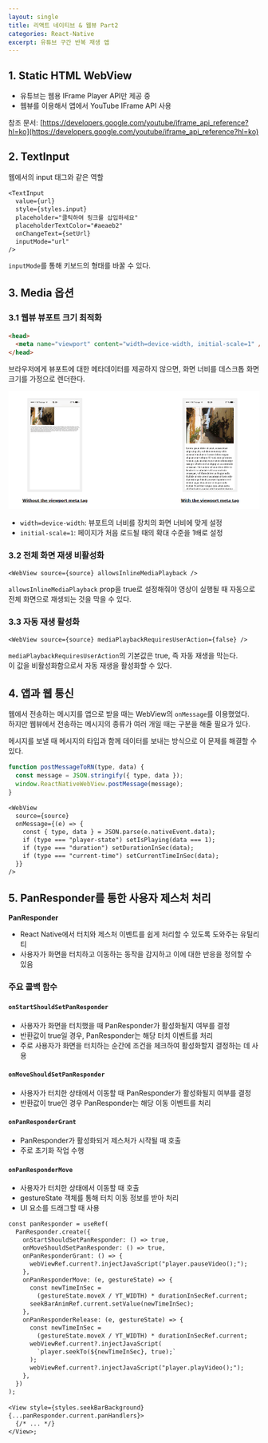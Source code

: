 ```yaml
---
layout: single
title: 리액트 네이티브 & 웹뷰 Part2
categories: React-Native
excerpt: 유튜브 구간 반복 재생 앱
---
```


## 1. Static HTML WebView

- 유튜브는 웹용 IFrame Player API만 제공 중
- 웹뷰를 이용해서 앱에서 YouTube IFrame API 사용

참조 문서: [https://developers.google.com/youtube/iframe_api_reference?hl=ko](https://developers.google.com/youtube/iframe_api_reference?hl=ko)

## 2. TextInput

웹에서의 input 태그와 같은 역할

```tsx
<TextInput
  value={url}
  style={styles.input}
  placeholder="클릭하여 링크를 삽입하세요"
  placeholderTextColor="#aeaeb2"
  onChangeText={setUrl}
  inputMode="url"
/>
```

`inputMode`를 통해 키보드의 형태를 바꿀 수 있다.

## 3. Media 옵션

### 3.1 웹뷰 뷰포트 크기 최적화

```html
<head>
  <meta name="viewport" content="width=device-width, initial-scale=1" />
</head>
```

브라우저에게 뷰포트에 대한 메타데이터를 제공하지 않으면, 화면 너비를 데스크톱 화면 크기를 가정으로 렌더한다.

![](/images/2024-12-21-react-native-webview-part2/image01.png)

- `width=device-width`: 뷰포트의 너비를 장치의 화면 너비에 맞게 설정
- `initial-scale=1`: 페이지가 처음 로드될 때의 확대 수준을 1배로 설정

### 3.2 전체 화면 재생 비활성화

```tsx
<WebView source={source} allowsInlineMediaPlayback />
```

`allowsInlineMediaPlayback` prop을 true로 설정해줘야 영상이 실행될 때 자동으로 전체 화면으로 재생되는 것을 막을 수 있다.

### 3.3 자동 재생 활성화

```tsx
<WebView source={source} mediaPlaybackRequiresUserAction={false} />
```

`mediaPlaybackRequiresUserAction`의 기본값은 true, 즉 자동 재생을 막는다.  
이 값을 비활성화함으로서 자동 재생을 활성화할 수 있다.

## 4. 앱과 웹 통신

웹에서 전송하는 메시지를 앱으로 받을 때는 WebView의 `onMessage`를 이용했었다.  
하지만 웹뷰에서 전송하는 메시지의 종류가 여러 개일 때는 구분을 해줄 필요가 있다.

메시지를 보낼 때 메시지의 타입과 함께 데이터를 보내는 방식으로 이 문제를 해결할 수 있다.

```js
function postMessageToRN(type, data) {
  const message = JSON.stringify({ type, data });
  window.ReactNativeWebView.postMessage(message);
}
```

```tsx
<WebView
  source={source}
  onMessage={(e) => {
    const { type, data } = JSON.parse(e.nativeEvent.data);
    if (type === "player-state") setIsPlaying(data === 1);
    if (type === "duration") setDurationInSec(data);
    if (type === "current-time") setCurrentTimeInSec(data);
  }}
/>
```

## 5. PanResponder를 통한 사용자 제스처 처리

**PanResponder**

- React Native에서 터치와 제스처 이벤트를 쉽게 처리할 수 있도록 도와주는 유틸리티
- 사용자가 화면을 터치하고 이동하는 동작을 감지하고 이에 대한 반응을 정의할 수 있음

### 주요 콜백 함수

#### `onStartShouldSetPanResponder`

- 사용자가 화면을 터치했을 때 PanResponder가 활성화될지 여부를 결정
- 반환값이 true일 경우, PanResponder는 해당 터치 이벤트를 처리
- 주로 사용자가 화면을 터치하는 순간에 조건을 체크하여 활성화할지 결정하는 데 사용

#### `onMoveShouldSetPanResponder`

- 사용자가 터치한 상태에서 이동할 때 PanResponder가 활성화될지 여부를 결정
- 반환값이 true인 경우 PanResponder는 해당 이동 이벤트를 처리

#### `onPanResponderGrant`

- PanResponder가 활성화되거 제스처가 시작될 때 호출
- 주로 초기화 작업 수행

#### `onPanResponderMove`

- 사용자가 터치한 상태에서 이동할 때 호출
- gestureState 객체를 통해 터치 이동 정보를 받아 처리
- UI 요소를 드래그할 때 사용

```tsx
const panResponder = useRef(
  PanResponder.create({
    onStartShouldSetPanResponder: () => true,
    onMoveShouldSetPanResponder: () => true,
    onPanResponderGrant: () => {
      webViewRef.current?.injectJavaScript("player.pauseVideo();");
    },
    onPanResponderMove: (e, gestureState) => {
      const newTimeInSec =
        (gestureState.moveX / YT_WIDTH) * durationInSecRef.current;
      seekBarAnimRef.current.setValue(newTimeInSec);
    },
    onPanResponderRelease: (e, gestureState) => {
      const newTimeInSec =
        (gestureState.moveX / YT_WIDTH) * durationInSecRef.current;
      webViewRef.current?.injectJavaScript(
        `player.seekTo(${newTimeInSec}, true);`
      );
      webViewRef.current?.injectJavaScript("player.playVideo();");
    },
  })
);

<View style={styles.seekBarBackground} {...panResponder.current.panHandlers}>
  {/* ... */}
</View>;
```
